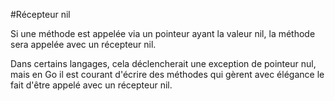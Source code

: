 #Récepteur nil

Si une méthode est appelée via un pointeur ayant la valeur nil, la méthode sera appelée avec un récepteur nil.

Dans certains langages, cela déclencherait une exception de pointeur nul, 
mais en Go il est courant d'écrire des méthodes qui gèrent avec élégance le fait d'être appelé avec un récepteur nil.